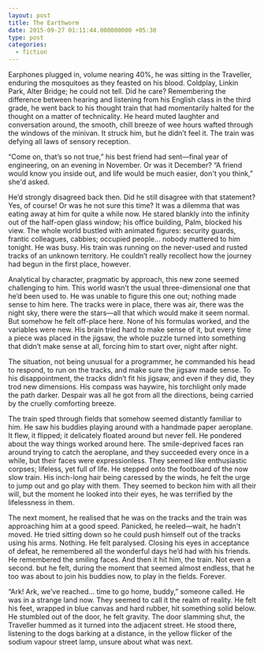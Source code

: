 ```yaml
---
layout: post
title: The Earthworm
date: 2015-09-27 01:11:44.000000000 +05:30
type: post
categories:
  - fiction
---
```


Earphones plugged in, volume nearing 40%, he was sitting in the Traveller, enduring the mosquitoes as they feasted on his blood. Coldplay, Linkin Park, Alter Bridge; he could not tell. Did he care? Remembering the difference between hearing and listening from his English class in the third grade, he went back to his thought train that had momentarily halted for the thought on a matter of technicality. He heard muted laughter and conversation around, the smooth, chill breeze of wee hours wafted through the windows of the minivan. It struck him, but he didn’t feel it. The train was defying all laws of sensory reception.

“Come on, that’s so not true,” his best friend had sent—final year of engineering, on an evening in November. Or was it December? “A friend would know you inside out, and life would be much easier, don't you think,” she'd asked.

He’d strongly disagreed back then. Did he still disagree with that statement? Yes, of course! Or was he not sure this time? It was a dilemma that was eating away at him for quite a while now. He stared blankly into the infinity out of the half-open glass window; his office building, Palm, blocked his view. The whole world bustled with animated figures: security guards, frantic colleagues, cabbies; occupied people… nobody mattered to him tonight. He was busy. His train was running on the never-used and rusted tracks of an unknown territory. He couldn’t really recollect how the journey had begun in the first place, however.

Analytical by character, pragmatic by approach, this new zone seemed challenging to him. This world wasn’t the usual three-dimensional one that he’d been used to. He was unable to figure this one out; nothing made sense to him here. The tracks were in place, there was air, there was the night sky, there were the stars—all that which would make it seem normal. But somehow he felt off-place here. None of his formulas worked, and the variables were new. His brain tried hard to make sense of it, but every time a piece was placed in the jigsaw, the whole puzzle turned into something that didn’t make sense at all, forcing him to start over, night after night.

The situation, not being unusual for a programmer, he commanded his head to respond, to run on the tracks, and make sure the jigsaw made sense. To his disappointment, the tracks didn’t fit his jigsaw, and even if they did, they trod new dimensions. His compass was haywire, his torchlight only made the path darker. Despair was all he got from all the directions, being carried by the cruelly comforting breeze.

The train sped through fields that somehow seemed distantly familiar to him. He saw his buddies playing around with a handmade paper aeroplane. It flew, it flipped; it delicately floated around but never fell. He pondered about the way things worked around here. The smile-deprived faces ran around trying to catch the aeroplane, and they succeeded every once in a while, but their faces were expressionless. They seemed like enthusiastic corpses; lifeless, yet full of life. He stepped onto the footboard of the now slow train. His inch-long hair being caressed by the winds, he felt the urge to jump out and go play with them. They seemed to beckon him with all their will, but the moment he looked into their eyes, he was terrified by the lifelessness in them.

The next moment, he realised that he was on the tracks and the train was approaching him at a good speed. Panicked, he reeled—wait, he hadn't moved. He tried sitting down so he could push himself out of the tracks using his arms. Nothing. He felt paralysed. Closing his eyes in acceptance of defeat, he remembered all the wonderful days he’d had with his friends. He remembered the smiling faces. And then it hit him, the train. Not even a second. but he felt, during the moment that seemed almost endless, that he too was about to join his buddies now, to play in the fields. Forever.

“Ark! Ark, we’ve reached… time to go home, buddy,” someone called. He was in a strange land now. They seemed to call it the realm of reality. He felt his feet, wrapped in blue canvas and hard rubber, hit something solid below. He stumbled out of the door, he felt gravity. The door slamming shut, the Traveller hummed as it turned into the adjacent street. He stood there, listening to the dogs barking at a distance, in the yellow flicker of the sodium vapour street lamp, unsure about what was next.
